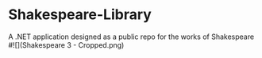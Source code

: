 # Shakespeare-Library
A .NET application designed as a public repo for the works of Shakespeare
#![](Shakespeare 3 - Cropped.png)